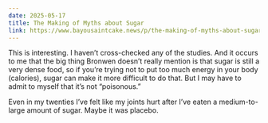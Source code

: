 ```yaml
---
date: 2025-05-17
title: The Making of Myths about Sugar
link: https://www.bayousaintcake.news/p/the-making-of-myths-about-sugar
---
```


This is interesting. I haven’t cross-checked any of the studies. And it occurs to me that the big thing Bronwen doesn’t really mention is that sugar is still a very dense food, so if you’re trying not to put too much energy in your body (calories), sugar can make it more difficult to do that. But I may have to admit to myself that it’s not “poisonous.”

Even in my twenties I’ve felt like my joints hurt after I’ve eaten a medium-to-large amount of sugar. Maybe it was placebo.